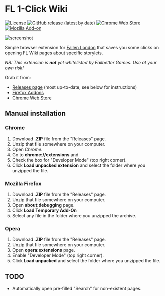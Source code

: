 # FL 1-Click Wiki

[![License](https://img.shields.io/github/license/lensvol/fl-oneclick-wiki)](https://github.com/lensvol/fl-oneclick-wiki/blob/master/LICENSE) [![GitHub release (latest by date)](https://img.shields.io/github/v/release/lensvol/fl-oneclick-wiki)](https://github.com/lensvol/fl-oneclick-wiki/releases) [![Chrome Web Store](https://img.shields.io/chrome-web-store/v/ceakejjcdgbcocopkdkhiakkohpahien)](https://chrome.google.com/webstore/detail/fl-1-click-wiki/ceakejjcdgbcocopkdkhiakkohpahien) [![Mozilla Add-on](https://img.shields.io/amo/v/fl-1-click-wiki)](https://addons.mozilla.org/en-US/firefox/addon/fl-1-click-wiki/)

![screenshot](https://raw.githubusercontent.com/lensvol/fl-oneclick-wiki/master/screenshot.png)

Simple browser extension for [Fallen London](https://www.fallenlondon.com/) that saves you some clicks on opening FL Wiki pages about specific storylets.

_NB: This extension is **not** yet whitelisted by Failbetter Games. Use at your own risk!_

Grab it from:
* [Releases page](https://github.com/lensvol/fl-oneclick-wiki/releases) (most up-to-date, see below for instructions)
* [Firefox Addons](https://addons.mozilla.org/en-US/firefox/addon/fl-1-click-wiki/)
* [Chrome Web Store](https://chrome.google.com/webstore/detail/fl-1-click-wiki/ceakejjcdgbcocopkdkhiakkohpahien)

## Manual installation

### Chrome

1. Download **.ZIP** file from the "Releases" page.
2. Unzip that file somewhere on your computer.
3. Open _Chrome_.
4. Go to **chrome://extensions** and
5. Check the box for "Developer Mode" (top right corner).
6. Click **Load unpacked extension** and select the folder where you unzipped the file.

### Mozilla Firefox

1. Download **.ZIP** file from the "Releases" page.
2. Unzip that file somewhere on your computer.
3. Open **about:debugging** page.
4. Click **Load Temporary Add-On**
5. Select any file in the folder where you unzipped the archive.

### Opera

1. Download **.ZIP** file from the "Releases" page.
2. Unzip that file somewhere on your computer.
3. Open **opera:extensions** page.
4. Enable "Developer Mode" (top right corner).
6. Click **Load unpacked** and select the folder where you unzipped the file.


## TODO

* Automatically open pre-filled "Search" for non-existent pages.
